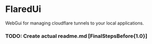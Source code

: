 # FlaredUi
WebGui for managing cloudflare tunnels to your local applications.

### TODO: Create actual readme.md [FinalStepsBefore{1.0}]